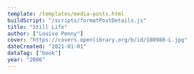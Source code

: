 ```yaml
---
template: /templates/media-posts.html
buildScript: "/scripts/formatPostDetails.js"
title: "Still Life"
author: ["Louise Penny"]
cover: "https://covers.openlibrary.org/b/id/180980-L.jpg"
dateCreated: "2021-01-01"
dataTag: ["book"]
year: "2006"
---
```

